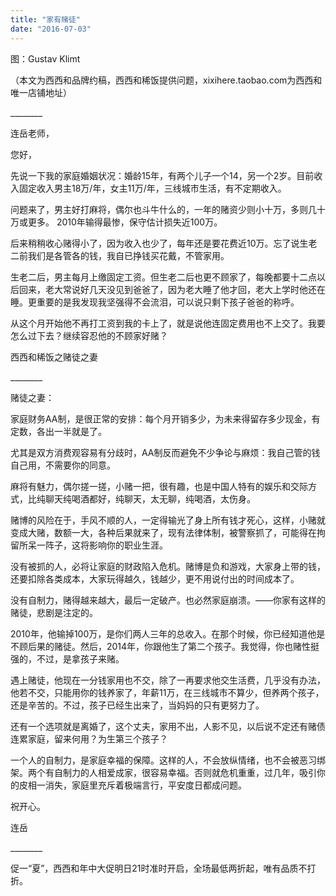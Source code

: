 ```yaml
---
title: "家有赌徒"
date: "2016-07-03"
---
```


图：Gustav Klimt

（本文为西西和品牌约稿，西西和稀饭提供问题，xixihere.taobao.com为西西和唯一店铺地址）

\_\_\_\_\_\_\_\_

连岳老师，

您好，

先说一下我的家庭婚姻状况：婚龄15年，有两个儿子一个14，另一个2岁。目前收入固定收入男主18万/年，女主11万/年，三线城市生活，有不定期收入。

问题来了，男主好打麻将，偶尔也斗牛什么的，一年的赌资少则小十万，多则几十万或更多。 2010年输得最惨，保守估计损失近100万。

后来稍稍收心赌得小了，因为收入也少了，每年还是要花费近10万。忘了说生老二前我们是各管各的钱，我自已挣钱买花戴，不管家用。

生老二后，男主每月上缴固定工资。但生老二后也更不顾家了，每晚都要十二点以后回来，老大常说好几天没见到爸爸了，因为老大睡了他才回，老大上学时他还在睡。更重要的是我发现我坚强得不会流泪，可以说只剩下孩子爸爸的称呼。

从这个月开始他不再打工资到我的卡上了，就是说他连固定费用也不上交了。我要怎么过下去？继续容忍他的不顾家好赌？

西西和稀饭之赌徒之妻

\_\_\_\_\_\_\_\_

赌徒之妻：

家庭财务AA制，是很正常的安排：每个月开销多少，为未来得留存多少现金，有定数，各出一半就是了。

尤其是双方消费观容易有分歧时，AA制反而避免不少争论与麻烦：我自己管的钱自己用，不需要你的同意。

麻将有魅力，偶尔搓一搓，小赌一把，很有趣，也是中国人特有的娱乐和交际方式，比纯聊天纯喝酒都好，纯聊天，太无聊，纯喝酒，太伤身。

赌博的风险在于，手风不顺的人，一定得输光了身上所有钱才死心，这样，小赌就变成大赌，数额一大，各种后果就来了，现有法律体制，被警察抓了，可能得在拘留所呆一阵子，这将影响你的职业生涯。

没有被抓的人，必将让家庭的财政陷入危机。赌博是负和游戏，大家身上带的钱，还要扣除各类成本，大家玩得越久，钱越少，更不用说付出的时间成本了。

没有自制力，赌得越来越大，最后一定破产。也必然家庭崩溃。——你家有这样的赌徒，悲剧是注定的。

2010年，他输掉100万，是你们两人三年的总收入。在那个时候，你已经知道他是不顾后果的赌徒。然后，2014年，你跟他生了第二个孩子。我觉得，你也赌性挺强的，不过，是拿孩子来赌。

遇上赌徒，他现在一分钱家用也不交，除了一再要求他交生活费，几乎没有办法，他若不交，只能用你的钱养家了，年薪11万，在三线城市不算少，但养两个孩子，还是辛苦的。不过，孩子已经生出来了，当妈妈的只有更努力了。

还有一个选项就是离婚了，这个丈夫，家用不出，人影不见，以后说不定还有赌债连累家庭，留来何用？为生第三个孩子？

一个人的自制力，是家庭幸福的保障。这样的人，不会放纵情绪，也不会被恶习绑架。两个有自制力的人相爱成家，很容易幸福。否则就危机重重，过几年，吸引你的皮相一消失，家庭里充斥着极端言行，平安度日都成问题。

祝开心。

连岳

\_\_\_\_\_\_\_\_  

促一“夏”，西西和年中大促明日21时准时开启，全场最低两折起，唯有品质不打折。
